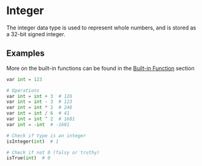 # Integer
The integer data type is used to represent whole numbers, and is stored as a 32-bit signed integer.


## Examples
More on the built-in functions can be found in the [Built-in Function]() section
```python
var int = 123

# Operations
var int = int + 3  # 126
var int = int - 3  # 123
var int = int * 2  # 246
var int = int / 6  # 41
var int = int ^ 2  # 1681
var int = -int  # -1681

# Check if type is an integer
isInteger(int)  # 1

# Check if not 0 (falsy or truthy)
isTrue(int)  # 0
```
